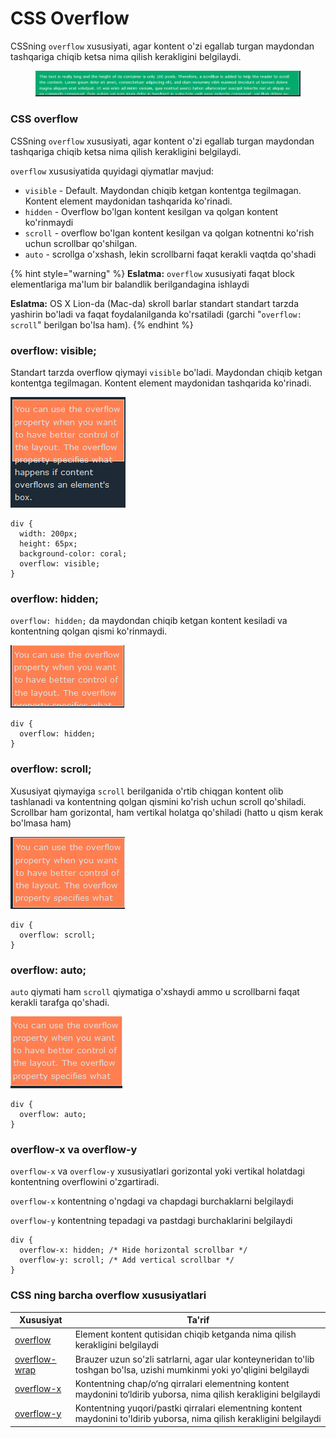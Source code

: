 # CSS Overflow

CSSning `overflow` xususiyati, agar kontent o'zi egallab turgan maydondan tashqariga chiqib ketsa nima qilish kerakligini belgilaydi.

<figure><img src="../../.gitbook/assets/image (81).png" alt=""><figcaption></figcaption></figure>

### CSS overflow <a href="#css-overflow" id="css-overflow"></a>

CSSning `overflow` xususiyati, agar kontent o'zi egallab turgan maydondan tashqariga chiqib ketsa nima qilish kerakligini belgilaydi.

`overflow` xususiyatida quyidagi qiymatlar mavjud:

* `visible` - Default. Maydondan chiqib ketgan kontentga tegilmagan. Kontent element maydonidan tashqarida ko'rinadi.
* `hidden` - Overflow bo'lgan kontent kesilgan va qolgan kontent ko'rinmaydi
* `scroll` - overflow bo'lgan kontent kesilgan va qolgan kotnentni ko'rish uchun scrollbar qo'shilgan.
* `auto` - scrollga o'xshash, lekin scrollbarni faqat kerakli vaqtda qo'shadi

{% hint style="warning" %}
**Eslatma:** `overflow` xususiyati faqat block elementlariga ma'lum bir balandlik berilgandagina ishlaydi

**Eslatma:** OS X Lion-da (Mac-da) skroll barlar standart standart tarzda yashirin bo'ladi va faqat foydalanilganda ko'rsatiladi (garchi "`overflow: scroll`" berilgan bo'lsa ham).
{% endhint %}

### overflow: visible; <a href="#overflow-visible" id="overflow-visible"></a>

Standart tarzda overflow qiymayi `visible` bo'ladi. Maydondan chiqib ketgan kontentga tegilmagan. Kontent element maydonidan tashqarida ko'rinadi.

![](<../../.gitbook/assets/image (478).png>)

```
div {
  width: 200px;
  height: 65px;
  background-color: coral;
  overflow: visible;
}
```

### overflow: hidden; <a href="#overflow-hidden" id="overflow-hidden"></a>

`overflow: hidden;` da maydondan chiqib ketgan kontent kesiladi va kontentning qolgan qismi ko'rinmaydi.

![](<../../.gitbook/assets/image (303).png>)

```
div {
  overflow: hidden;
}
```

### overflow: scroll; <a href="#overflow-scroll" id="overflow-scroll"></a>

Xususiyat qiymayiga `scroll` berilganida o'rtib chiqgan kontent olib tashlanadi va kontentning qolgan qismini ko'rish uchun scroll qo'shiladi.  Scrollbar ham gorizontal, ham vertikal holatga qo'shiladi (hatto u qism kerak bo'lmasa ham)

![](<../../.gitbook/assets/image (486).png>)

```
div {
  overflow: scroll;
}
```

### overflow: auto; <a href="#overflow-auto" id="overflow-auto"></a>

`auto` qiymati ham `scroll` qiymatiga o'xshaydi ammo u scrollbarni faqat kerakli tarafga qo'shadi.

![](<../../.gitbook/assets/image (488).png>)

```
div {
  overflow: auto;
}
```

### overflow-x va overflow-y <a href="#overflow-x-va-overflow-y" id="overflow-x-va-overflow-y"></a>

`overflow-x` va `overflow-y` xususiyatlari gorizontal yoki vertikal holatdagi kontentning overflowini o'zgartiradi.

`overflow-x` kontentning o'ngdagi va chapdagi burchaklarni belgilaydi

`overflow-y` kontentning tepadagi va pastdagi burchaklarini belgilaydi

```
div {
  overflow-x: hidden; /* Hide horizontal scrollbar */
  overflow-y: scroll; /* Add vertical scrollbar */
}
```

### CSS ning barcha overflow xususiyatlari <a href="#barcha-css-overflow-xususiyatlari" id="barcha-css-overflow-xususiyatlari"></a>

| Xususiyat                                                                     | Ta'rif                                                                                                                   |
| ----------------------------------------------------------------------------- | ------------------------------------------------------------------------------------------------------------------------ |
| [overflow](https://www.w3schools.com/cssref/pr\_pos\_overflow.asp)            | Element kontent qutisidan chiqib ketganda nima qilish kerakligini belgilaydi                                             |
| [overflow-wrap](https://www.w3schools.com/cssref/css3\_pr\_overflow-wrap.asp) | Brauzer uzun so'zli satrlarni, agar ular konteyneridan to'lib toshgan bo'lsa, uzishi mumkinmi yoki yo'qligini belgilaydi |
| [overflow-x](https://www.w3schools.com/cssref/css3\_pr\_overflow-x.asp)       | Kontentning chap/o‘ng qirralari elementning kontent maydonini to‘ldirib yuborsa, nima qilish kerakligini belgilaydi      |
| [overflow-y](https://www.w3schools.com/cssref/css3\_pr\_overflow-y.asp)       | Kontentning yuqori/pastki qirralari elementning kontent maydonini to'ldirib yuborsa, nima qilish kerakligini belgilaydi  |
